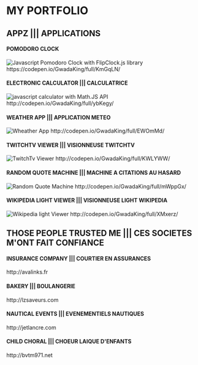 <h1>MY PORTFOLIO</h1>
<h2>APPZ ||| APPLICATIONS</h2>

<h4>POMODORO CLOCK</h4>
<img src="https://s3-us-west-2.amazonaws.com/i.cdpn.io/1113919.KmGqLN.98821180-7cc9-4762-9f81-b9326dc44bef.png" alt="Javascript Pomodoro Clock with FlipClock.js library">
https://codepen.io/GwadaKing/full/KmGqLN/

<h4>ELECTRONIC CALCULATOR ||| CALCULATRICE</h4>
<img src="http://s3-us-west-2.amazonaws.com/i.cdpn.io/1113919.ybKegy.3a1b00c1-1185-4319-863d-6795faac9dd5.png" alt="javascript calculator with Math.JS API">
http://codepen.io/GwadaKing/full/ybKegy/

<h4>WEATHER APP ||| APPLICATION METEO</h4>
<img src="http://s3-us-west-2.amazonaws.com/i.cdpn.io/1113919.EWOmMd.cbf12364-2263-4daf-94f0-1671656bb56f.png" alt="Wheather App">
http://codepen.io/GwadaKing/full/EWOmMd/

<h4>TWITCHTV VIEWER ||| VISIONNEUSE TWITCHTV</h4>
<img src="http://s3-us-west-2.amazonaws.com/i.cdpn.io/1113919.KWLYWW.bd78d21a-660e-4e4d-aae8-de058a6298c9.png" alt="TwitchTv Viewer">
http://codepen.io/GwadaKing/full/KWLYWW/

<h4>RANDOM QUOTE MACHINE ||| MACHINE A CITATIONS AU HASARD</h4>
<img src="http://s3-us-west-2.amazonaws.com/i.cdpn.io/1113919.mWppGx.708fcc6f-cdf8-4875-a2b2-8532a8ea1f83.png" alt="Random Quote Machine">
http://codepen.io/GwadaKing/full/mWppGx/

<h4>WIKIPEDIA LIGHT VIEWER ||| VISIONNEUSE LIGHT WIKIPEDIA</h4>
<img src="http://s3-us-west-2.amazonaws.com/i.cdpn.io/1113919.XMxerz.b9869581-853a-4ed2-9bdf-21d9200439b1.png" alt="Wikipedia light Viewer">
http://codepen.io/GwadaKing/full/XMxerz/


<h2>THOSE PEOPLE TRUSTED ME ||| CES SOCIETES M'ONT FAIT CONFIANCE</h2>

<h4>INSURANCE COMPANY ||| COURTIER EN ASSURANCES</h4>
http://avalinks.fr

<h4>BAKERY ||| BOULANGERIE</h4>
http://lzsaveurs.com

<h4>NAUTICAL EVENTS ||| EVENEMENTIELS NAUTIQUES</h4>
http://jetlancre.com

<h4>CHILD CHORAL ||| CHOEUR LAIQUE D'ENFANTS</h4>
http://bvtm971.net

